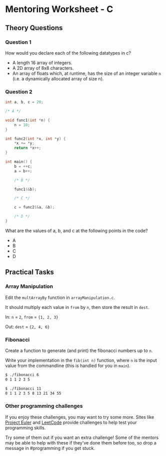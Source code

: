 # Mentoring Worksheet - C

## Theory Questions

### Question 1

How would you declare each of the following datatypes in c?

- A length 16 array of integers.
- A 2D array of 8x8 characters.
- An array of floats which, at runtime, has the size of an integer variable `n`
(i.e. a dynamically allocated array of size n).

### Question 2

```c
int a, b, c = 20;

/* A */

void func1(int *n) {
    n = 10;
}

int func2(int *x, int *y) {
    *x += *y;
    return *x++;
}

int main() {
    b = ++c;
    a = b++;

    /* B */

    func1(&b);

    /* C */

    c = func2(&a, &b);

    /* D */
}

```

What are the values of a, b, and c at the following points in the code?

- A
- B
- C
- D

## Practical Tasks

### Array Manipulation

Edit the `multArrayBy` function in `arrayManipulation.c`.

It should multiply each value in `from` by `n`, then store the result in `dest`.

In: `n` = `2`, `from` = `{1, 2, 3}`

Out: `dest` = `{2, 4, 6}`

### Fibonacci

Create a function to generate (and print) the fibonacci numbers up to `n`.

Write your implementation in the `fib(int n)` function, where `n` is the input
value from the commandline (this is handled for you in `main`).

```bash
$ ./fibonacci 6
0 1 1 2 3 5

$ ./fibonacci 11
0 1 1 2 3 5 8 13 21 34 55
```

### Other programming challenges

If you enjoy these challenges, you may want to try some more. Sites like
[Project Euler](http://projecteuler.net) and [LeetCode](https://leetcode.com)
provide challenges to help test your programming skills.

Try some of them out if you want an extra challenge! Some of the mentors may
be able to help with these if they've done them before too, so drop a message
in #programming if you get stuck.

